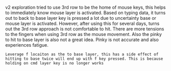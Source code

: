 v2 exploration
    tried to use 3rd row to be the home of mouse keys, this helps to immediately know mouse layer is activated.
    Based on typing data, it turns out to back to base layer key is pressed a lot due to uncertainty base or mouse layer
    is activated.
    However, after using this for several days, turns out the 3rd row approach is not comfortable to hit.
    There are more tensions to the fingers when using 3rd row as the mouse movement.
    Also the pinky to hit to base layer is also not a great idea. Pinky is not accurate and also experiences fatigue.

    Leverage f locaiton as the to base layer, this has a side effect of hitting to base twice will end up with f key pressed. This is because holding on cmd layer key is no longer works
